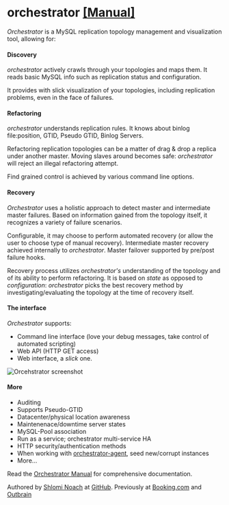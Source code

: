 orchestrator [[Manual]](https://github.com/github/orchestrator/wiki/Orchestrator-Manual)
============

_Orchestrator_ is a MySQL replication topology management and visualization tool, allowing for:

#### Discovery

_orchestrator_ actively crawls through your topologies and maps them. It reads basic MySQL info such as replication status and configuration.

It provides with slick visualization of your topologies, including replication problems, even in the face of failures.

#### Refactoring

_orchestrator_ understands replication rules. It knows about binlog file:position, GTID, Pseudo GTID, Binlog Servers.

Refactoring replication topologies can be a matter of drag & drop a replica under another master. Moving slaves around becomes
safe: _orchestrator_ will reject an illegal refactoring attempt.

Find grained control is achieved by various command line options.

#### Recovery

_Orchestrator_ uses a holistic approach to detect master and intermediate master failures. Based on information gained from
the topology itself, it recognizes a variety of failure scenarios.

Configurable, it may choose to perform automated recovery (or allow the user to choose type of manual recovery). Intermediate master
recovery achieved internally to _orchestrator_. Master failover supported by pre/post failure hooks.

Recovery process utilizes _orchestrator's_ understanding of the topology and of its ability to perform refactoring. It is based on _state_ as opposed to _configuration_: _orchestrator_ picks the best recovery method by investigating/evaluating the topology at the time of
recovery itself.


#### The interface

_Orchestrator_ supports:

- Command line interface (love your debug messages, take control of automated scripting)
- Web API (HTTP GET access)
- Web interface, a _slick_ one.

![Orcehstrator screenshot](https://raw.githubusercontent.com/wiki/outbrain/orchestrator/images/orchestrator-simple.png)

#### More

- Auditing
- Supports Pseudo-GTID
- Datacenter/physical location awareness
- Maintenenace/downtime server states
- MySQL-Pool association
- Run as a service; orchestrator multi-service HA
- HTTP security/authentication methods
- When working with [orchestrator-agent](https://github.com/github/orchestrator-agent), seed new/corrupt instances
- More...

Read the [Orchestrator Manual](https://github.com/github/orchestrator/wiki/Orchestrator-Manual) for comprehensive documentation.

Authored by [Shlomi Noach](https://github.com/shlomi-noach) at [GitHub](http://github.com). Previously at [Booking.com](http://booking.com) and [Outbrain](http://outbrain.com)
